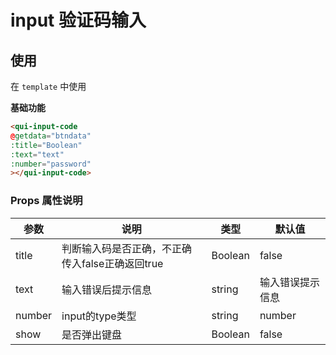 # input 验证码输入

## 使用
在 `template` 中使用
 
**基础功能**
```html
<qui-input-code 
@getdata="btndata" 
:title="Boolean"
:text="text"
:number="password"
></qui-input-code>
```
### Props 属性说明

| 参数 | 说明 | 类型 | 默认值 |
| ---- | ---- | ---- | ---- |
| title | 判断输入码是否正确，不正确传入false正确返回true | Boolean | false |
| text | 输入错误后提示信息 | string | 输入错误提示信息 |
| number | input的type类型 | string | number |
| show | 是否弹出键盘 | Boolean | false |